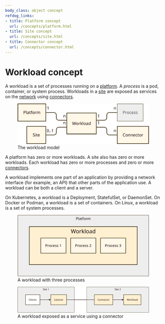 ```yaml
---
body_class: object concept
refdog_links:
- title: Platform concept
  url: /concepts/platform.html
- title: Site concept
  url: /concepts/site.html
- title: Connector concept
  url: /concepts/connector.html
---
```


# Workload concept

A workload is a set of processes running on a
[platform](platform.html).  A _process_ is a pod, container, or
system process.  Workloads in a [site](site.html) are exposed as
services on the [network](network.html) using
[connectors](connector.html).

<figure>
  <img src="images/workload-model.svg"/>
  <figcaption>The workload model</figcaption>
</figure>

A platform has zero or more workloads.  A site also has zero or more
workloads.  Each workload has zero or more processes and zero or
more [connectors](connector.html).

A workload implements one part of an application by providing a
network interface (for example, an API) that other parts of the
application use.  A workload can be both a client and a server.

On Kubernetes, a workload is a Deployment, StatefulSet, or
DaemonSet.  On Docker or Podman, a workload is a set of containers.
On Linux, a workload is a set of system processes.

<figure>
  <img src="images/workload-1.svg"/>
  <figcaption>A workload with three processes</figcaption>
</figure>

<figure>
  <img src="images/workload-2.svg"/>
  <figcaption>A workload exposed as a service using a
  connector</figcaption>
</figure>

